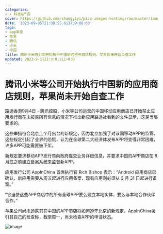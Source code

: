 ```yaml
---
categories:
- - 科技&产品
cover: https://github.com/shangy1yi/picx-images-hosting/raw/master/image.4ek66tl92j20.webp
date: '2023-09-05T21:08:55.613759+08:00'
tags:
- app审查
- 苹果
- 腾讯
- 小米
- 中国
title: 腾讯小米等公司开始执行中国新的应用商店规则，苹果尚未开始自查工作
updated: 2023-9-5T21:9:0.311+8:0
---
```

# 腾讯小米等公司开始执行中国新的应用商店规则，苹果尚未开始自查工作

路透香港9月4日 - 腾讯控股、小米等公司运营的中国移动应用商店已开始禁止应用发行商在未披露所有信息的情况下推出新应用路透社看到的文件显示，这是当局要求的。

这些举措符合北京上个月出台的新规定，因为北京加强了对该国移动APP的监管。这些规定引起了业界的恐慌，认为在全球第二大经济体发布APP将变得非常困难，许多APP可能需要被下架。

新规定要求移动APP发行商向政府提交业务详细信息，并要求中国的APP商店在 8 月底之前建立备案系统来监督新APP。

应用发行公司 AppInChina 首席执行官 Rich Bishop 表示：“Android 应用商店已确认，新应用需要从周五起进行应用备案，现有应用则必须从 3 月 31 日起进行备案。”

“它迫使这些APP商店中的所有全球APP要么建立本地实体，要么与本地合作伙伴合作。”

苹果公司尚未透露其在中国的APP商店将如何遵守北京的新规定。AppInChina援引其自己的检查称，截至周一，尚未检查APP的申请状态。


<img src="https://github.com/shangy1yi/picx-images-hosting/raw/master/image.5qep8s4c4u80.webp" alt="image" />
